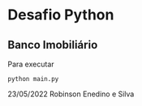 

# Desafio Python


## Banco Imobiliário

Para executar

```console
python main.py
```


23/05/2022
Robinson Enedino e Silva
